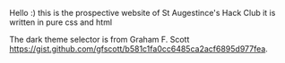 Hello :) this is the prospective website of St Augestince's Hack Club it is written in pure css and html

The dark theme selector is from Graham F. Scott https://gist.github.com/gfscott/b581c1fa0cc6485ca2acf6895d977fea.  